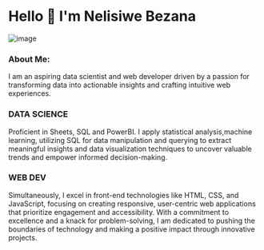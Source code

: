 # Hello 👋 I'm Nelisiwe Bezana

![image](https://github.com/NelisiweBezana/NelisiweBezana/assets/140618126/3c211057-2a03-4dfe-99c3-e1d0cf05c82b)


### About Me:
I am an aspiring data scientist and web developer driven by a passion for transforming data into actionable insights and crafting intuitive web experiences. 

### DATA SCIENCE
Proficient in Sheets, SQL and PowerBI. I apply statistical analysis,machine learning, utilizing SQL for data manipulation and querying to extract meaningful insights and data visualization techniques to uncover valuable trends and empower informed decision-making.




### WEB DEV
Simultaneously, I excel in front-end technologies like HTML, CSS, and JavaScript, focusing on creating responsive, user-centric web applications that prioritize engagement and accessibility. With a commitment to excellence and a knack for problem-solving, I am dedicated to pushing the boundaries of technology and making a positive impact through innovative projects.






